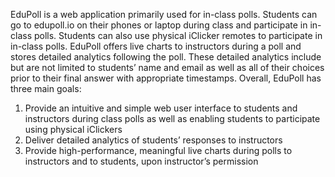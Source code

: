 EduPoll is a web application primarily used for in-class polls. Students can go to edupoll.io on their phones or laptop during class and participate in in-class polls. Students can also use physical iClicker remotes to participate in in-class polls. EduPoll offers live charts to instructors during a poll and stores detailed analytics following the poll. These detailed analytics include but are not limited to students’ name and email as well as all of their choices prior to their final answer with appropriate timestamps. Overall, EduPoll has three main goals:
1. Provide an intuitive and simple web user interface to students and instructors during class polls as well as enabling students to participate using physical iClickers
2. Deliver detailed analytics of students’ responses to instructors
3. Provide high-performance, meaningful live charts during polls to instructors and to students, upon instructor’s permission
